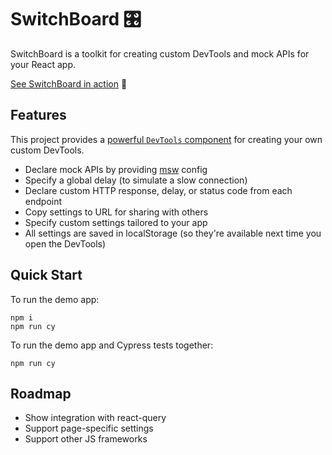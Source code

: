 # SwitchBoard 🎛

SwitchBoard is a toolkit for creating custom DevTools and mock APIs for your React app.

[See SwitchBoard in action](https://switchboard-beta.vercel.app/) 🚀

## Features

This project provides a [powerful `DevTools` component](https://github.com/coryhouse/switchboard/blob/main/src/DevTools.tsx) for creating your own custom DevTools.

- Declare mock APIs by providing [msw](https://mswjs.io/) config
- Specify a global delay (to simulate a slow connection)
- Declare custom HTTP response, delay, or status code from each endpoint
- Copy settings to URL for sharing with others
- Specify custom settings tailored to your app
- All settings are saved in localStorage (so they're available next time you open the DevTools)

## Quick Start

To run the demo app:

```
npm i
npm run cy
```

To run the demo app and Cypress tests together:

```
npm run cy
```

## Roadmap

- Show integration with react-query
- Support page-specific settings
- Support other JS frameworks
